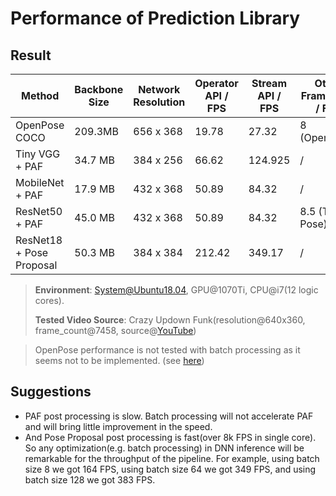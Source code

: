 # Performance of Prediction Library

## Result

| Method                   | Backbone Size | Network Resolution | Operator API / FPS | Stream API / FPS | Other Framework / FPS | Batch Size |
| ------------------------ | ------------- | ------------------ | ------------------ | ---------------- | --------------------- | ---------- |
| OpenPose COCO            | 209.3MB       | 656 x 368          | 19.78              | 27.32            | 8 (OpenPose)          | 8          |
| Tiny VGG + PAF           | 34.7 MB       | 384 x 256          | 66.62              | 124.925          | /                     | 8          |
| MobileNet + PAF          | 17.9 MB       | 432 x 368          | 50.89              | 84.32            | /                     | 8          |
| ResNet50 + PAF           | 45.0 MB       | 432 x 368          | 50.89              | 84.32            | 8.5 (TF-Pose)         | 8          |
| ResNet18 + Pose Proposal | 50.3 MB       | 384 x 384          | 212.42             | 349.17           | /                     | 64         |

> **Environment**: System@Ubuntu18.04, GPU@1070Ti, CPU@i7(12 logic cores). 
>
> **Tested Video Source**: Crazy Updown Funk(resolution@640x360, frame_count@7458, source@[YouTube](https://www.youtube.com/watch?v=2DiQUX11YaY))

> OpenPose performance is not tested with batch processing as it seems not to be implemented. (see [here](https://github.com/CMU-Perceptual-Computing-Lab/openpose/issues/100)) 

## Suggestions

- PAF post processing is slow. Batch processing will not accelerate PAF and will bring little improvement in the speed.
- And Pose Proposal post processing is fast(over 8k FPS in single core). So any optimization(e.g. batch processing) in DNN inference will be remarkable for the throughput of the pipeline. For example, using batch size 8 we got 164 FPS, using batch size 64 we got 349 FPS, and using batch size 128 we got 383 FPS.
